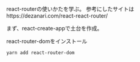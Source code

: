 react-routerの使いかたを学ぶ。
参考にしたサイトはhttps://dezanari.com/react-react-router/

まず、react-create-appで土台を作成。

react-router-domをインストール
```
yarn add react-router-dom
```


